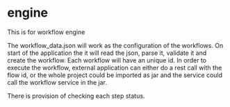 # engine
This is for workflow engine

The workflow_data.json will work as the configuration of the workflows. 
On start of the application the it will read the json, parse it, validate it and create the workflow. 
Each workflow will have an unique id. In order to execute the workflow, external application can either do a rest call 
with the flow id, or the whole project could be imported as jar and the service could call the workflow service in the jar.

There is provision of checking each step status.
